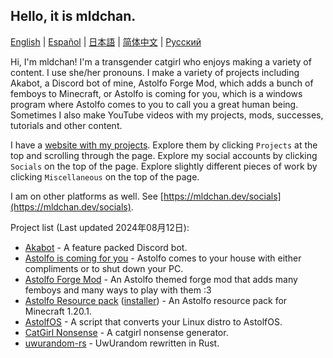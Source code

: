 ## Hello, it is mldchan.

[English](https://github.com/mldchan/mldchan/blob/main//README.md) | [Español](https://github.com/mldchan/mldchan/blob/main//README_ES.md) | [日本語](https://github.com/mldchan/mldchan/blob/main//README_JA.md) | [简体中文](https://github.com/mldchan/mldchan/blob/main//README_CN.md) | [Русский](https://github.com/mldchan/mldchan/blob/main//README_RU.md)

Hi, I'm mldchan! I'm a transgender catgirl who enjoys making a variety of content. I use she/her pronouns. I make a variety of projects including Akabot, a Discord bot of mine, Astolfo Forge Mod, which adds a bunch of femboys to Minecraft, or Astolfo is coming for you, which is a windows program where Astolfo comes to you to call you a great human being. Sometimes I also make YouTube videos with my projects, mods, successes, tutorials and other content.

I have a [website with my projects](https://mldchan.dev/). Explore them by clicking `Projects` at the top and scrolling through the page. Explore my social accounts by clicking `Socials` on the top of the page. Explore slightly different pieces of work by clicking `Miscellaneous` on the top of the page.

I am on other platforms as well. See [https://mldchan.dev/socials](https://mldchan.dev/socials).

Project list (Last updated 2024年08月12日):

- [Akabot](https://mldchan.dev/project/akabot) - A feature packed Discord bot.
- [Astolfo is coming for you](https://github.com/mldchan/AstolfoIsComingForYou/releases) - Astolfo comes to your house with either compliments or to shut down your PC.
- [Astolfo Forge Mod](https://github.com/mldchan/AstolfoForge/releases) - An Astolfo themed forge mod that adds many femboys and many ways to play with them :3
- [Astolfo Resource pack](https://github.com/mldchan/AstolfoResourcePack) ([installer](https://github.com/mldchan/AstolfoResourcePackInstaller/releases/)) - An Astolfo resource pack for Minecraft 1.20.1.
- [AstolfOS](https://github.com/mldchan/AstolfOS/wiki/) - A script that converts your Linux distro to AstolfOS.
- [CatGirl Nonsense](https://mldchan.dev/project/catgirlnonsense/) - A catgirl nonsense generator.
- [uwurandom-rs](https://github.com/mldchan/uwurandom-rs/) - UwUrandom rewritten in Rust.
